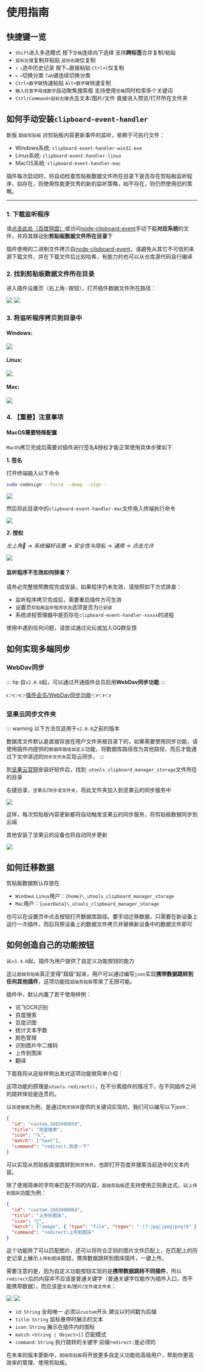 # 使用指南

## 快捷键一览

- `Shift`进入多选模式 按下`空格`连续向下选择 支持**跨标签**合并复制/粘贴
- `鼠标左键`复制并粘贴 `鼠标右键`仅复制
- `↑` `↓`选中历史记录 按下`↵`直接粘贴 `Ctrl+C`仅复制
- `←` `→`切换分类 `Tab`键连续切换分类
- `Ctrl+数字键`快速粘贴 `Alt+数字键`快速复制
- `输入任意字母或数字`自动聚焦搜索框 支持使用`空格`同时检索多个关键词
- `Ctrl/Command+鼠标左键`点击文本/图片/文件 直接进入预览/打开所在文件夹 <Badge type="warning" text="插件会员" />

## 如何手动安装`clipboard-event-handler`

新版 `超级剪贴板` 对剪贴板内容更新事件的监听，依赖于可执行文件：

- Windows系统: `clipboard-event-handler-win32.exe`
- Linux系统: `clipboard-event-handler-linux`
- MacOS系统: `clipboard-event-handler-mac`

插件每次启动时，将自动检查剪贴板数据文件所在目录下是否存在剪贴板监听程序，如存在，则使用性能更优秀的新的监听策略，如不存在，则仍然使用旧的策略。

----

### 1. 下载监听程序

请[点击此处（百度网盘）](https://pan.baidu.com/s/14GJIXWDU2F4jsqDDq73aFg?pwd=Ziuc)或访问[node-clipboard-event](https://github.com/sudhakar3697/node-clipboard-event/tree/master/platform)手动下载**对应系统**的文件，并将其移动到**剪贴板数据文件所在目录**下

插件使用的二进制文件拷贝自[node-clipboard-event](https://github.com/sudhakar3697/node-clipboard-event)，请避免从其它不可信的来源下载文件，并在下载文件后比较哈希，有能力的也可以从仓库源代码自行编译

### 2. 找到剪贴板数据文件所在目录

进入插件设置页（右上角💡按钮），打开插件数据文件所在路径：

![](../assets/gi1.png)
![](../assets/gi2.png)

### 3. 将监听程序拷贝到目录中

#### Windows:

![](../assets/gi3.png)

#### Linux:

![](../assets/gi3-2.png)

#### Mac:

![](../assets/gi3-3.png)

### 4. 【重要】注意事项

#### MacOS需要特殊配置

`MacOS`拷贝完成后需要对插件进行签名&授权才能正常使用具体步骤如下

**1. 签名**

打开终端输入以下命令

```sh
sudo codesign --force --deep --sign - 
```

![](../assets/sign-mac.png)

然后将此目录中的`clipboard-event-handler-mac`文件拖入终端执行命令

![](../assets/sign-mac-2.png)

**2. 授权**

*左上角🍎* -> *系统偏好设置* -> *安全性与隐私* -> *通用* -> *点击允许*

![](../assets/mac-chmod.jpg)

#### 监听程序不生效如何排查？

请务必完整按照教程完成安装，如果程序仍未生效，请按照如下方式排查：

- 监听程序拷贝完成后，需要重启插件方可生效
- 设置页`剪贴板监听程序状态`选项是否为`已安装`
- 系统进程管理器中是否存在`clipboard-event-handler-xxxxx`的进程

使用中遇到任何问题，请尝试通过论坛或加入QQ群反馈


## 如何实现多端同步

### WebDav同步 <Badge type="tip" text="^2.0.0" />

::: tip
自`v2.0.0`起，可以通过开通插件会员启用**WebDav同步功能**
:::

👉👉👉[插件会员/WebDav同步功能](../vip/index.md#webdav同步功能)👈👈👈

### 坚果云同步文件夹 <Badge type="warning" text="仅旧版本" />

::: warning
以下方法仅适用于`v2.0.0`之前的版本

数据库文件默认是直接存放在用户文件夹根目录下的，如果需要使用同步功能，请使用插件内提供的`数据库路径自定义`功能，将数据库路径改为其他路径，而后才能通过下文中讲述的`同步文件夹`实现云同步。
:::

到[坚果云官网](https://www.jianguoyun.com/#/)安装好软件后，找到`_utools_clipboard_manager_storage`文件所在的目录

右键目录，`坚果云`/`同步该文件夹`，将此文件夹加入到坚果云的同步服务中

![](./../assets/guide-jianguo-1.png)

这样，每次剪贴板内容更新都将自动触发坚果云的同步服务，将剪贴板数据同步到云端

其他安装了坚果云的设备也将自动同步更新

![](../assets/guide-jianguo-2.png)

## 如何迁移数据

剪贴板数据默认存放在

- `Windows` `Linux`用户：`{home}\_utools_clipboard_manager_storage`
- `Mac`用户：`{userData}\_utools_clipboard_manager_storage`

也可以在设置页中点击按钮打开数据库路径。要手动迁移数据，只需要在新设备上运行一次插件，而后将原设备上的数据文件拷贝并替换新设备中的数据文件即可

## 如何创造自己的功能按钮

从`v1.4.0`起，插件为用户提供了自定义功能按钮的能力

这让`超级剪贴板`真正变得“超级”起来，用户可以通过编写`json`实现**携带数据跳转到任何其他插件**，这项功能给`超级剪贴板`带来了无限可能。

插件中，默认内置了若干使用样例：

- 讯飞OCR识别
- 百度搜索
- 百度识图
- 统计文本字数
- 颜色管理
- 识别图片中二维码
- 上传到图床
- 翻译

下面我将从这些样例出发对这项功能做简单介绍：

这项功能的原理是`utools.redirect()`，在不分离插件的情况下，在不同插件之间的跳转体验是连贯的。

以`百度搜索`为例，是通过`网页快开`提供的关键词实现的，我们可以编写以下json：

```json
{
  "id": "custom.1663490859",
  "title": "百度搜索",
  "icon": "🔍",
  "match": ["text"],
  "command": "redirect:百度一下"
}
```

可以实现从剪贴板直接跳转到`网页快开`，也即打开百度并搜索当前选中的文本内容。

除了使用简单的字符串匹配不同的内容，`超级剪贴板`还支持使用正则表达式，以`上传到图床`功能为例：

```json
{
  "id": "custom.1663490864",
  "title": "上传到图床",
  "icon": "🚀",
  "match": ["image", { "type": "file", "regex": ".(?:jpg|jpeg|png)$" }],
  "command": "redirect:上传到图床"
}
```

这个功能除了可以匹配图片，还可以将符合正则的图片文件匹配上，在匹配上的历史记录上展示`上传到图床`按钮，携带数据跳转到图床插件，一键上传。

需要注意的是，因为自定义功能按钮实现的是**携带数据跳转不同插件**，所以`redirect`后的内容并不应该是普通关键字（普通关键字仅能作为插件入口，而不能携带数据），而应该是`文本`/`图片`/`文件或文件夹`：

![](../assets/gi4.png)
![](../assets/gi5.png)


- `id`: `String` 全局唯一 必须以`custom`开头 建议以时间戳为后缀
- `title`: `String` 鼠标悬停时展示的文本
- `icon`: `String` 展示在插件内的图标
- `match`: `<String | Object>[]` 匹配模式
- `command`: `String` 执行跳转的关键字 前缀`redirect:`是必须的

在未来的版本更新中，`超级剪贴板`将开放更多自定义功能给高级用户，帮助你更高效率的管理、使用剪贴板。
